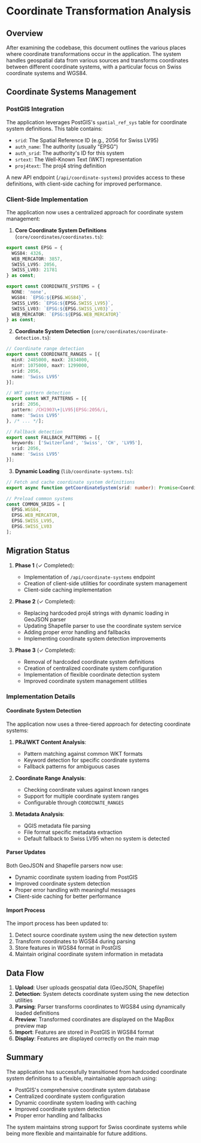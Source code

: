 # Coordinate Transformation Analysis

## Overview
After examining the codebase, this document outlines the various places where coordinate transformations occur in the application. The system handles geospatial data from various sources and transforms coordinates between different coordinate systems, with a particular focus on Swiss coordinate systems and WGS84.

## Coordinate Systems Management

### PostGIS Integration
The application leverages PostGIS's `spatial_ref_sys` table for coordinate system definitions. This table contains:
- `srid`: The Spatial Reference ID (e.g., 2056 for Swiss LV95)
- `auth_name`: The authority (usually "EPSG")
- `auth_srid`: The authority's ID for this system
- `srtext`: The Well-Known Text (WKT) representation
- `proj4text`: The proj4 string definition

A new API endpoint (`/api/coordinate-systems`) provides access to these definitions, with client-side caching for improved performance.

### Client-Side Implementation
The application now uses a centralized approach for coordinate system management:

1. **Core Coordinate System Definitions** (`core/coordinates/coordinates.ts`):
```typescript
export const EPSG = {
  WGS84: 4326,
  WEB_MERCATOR: 3857,
  SWISS_LV95: 2056,
  SWISS_LV03: 21781
} as const;

export const COORDINATE_SYSTEMS = {
  NONE: 'none',
  WGS84: `EPSG:${EPSG.WGS84}`,
  SWISS_LV95: `EPSG:${EPSG.SWISS_LV95}`,
  SWISS_LV03: `EPSG:${EPSG.SWISS_LV03}`,
  WEB_MERCATOR: `EPSG:${EPSG.WEB_MERCATOR}`
} as const;
```

2. **Coordinate System Detection** (`core/coordinates/coordinate-detection.ts`):
```typescript
// Coordinate range detection
export const COORDINATE_RANGES = [{
  minX: 2485000, maxX: 2834000,
  minY: 1075000, maxY: 1299000,
  srid: 2056,
  name: 'Swiss LV95'
}];

// WKT pattern detection
export const WKT_PATTERNS = [{
  srid: 2056,
  pattern: /CH1903\+|LV95|EPSG:2056/i,
  name: 'Swiss LV95'
}, /* ... */];

// Fallback detection
export const FALLBACK_PATTERNS = [{
  keywords: ['Switzerland', 'Swiss', 'CH', 'LV95'],
  srid: 2056,
  name: 'Swiss LV95'
}];
```

3. **Dynamic Loading** (`lib/coordinate-systems.ts`):
```typescript
// Fetch and cache coordinate system definitions
export async function getCoordinateSystem(srid: number): Promise<CoordinateSystem>;

// Preload common systems
const COMMON_SRIDS = [
  EPSG.WGS84,
  EPSG.WEB_MERCATOR,
  EPSG.SWISS_LV95,
  EPSG.SWISS_LV03
];
```

## Migration Status

1. **Phase 1** (✓ Completed):
   - Implementation of `/api/coordinate-systems` endpoint
   - Creation of client-side utilities for coordinate system management
   - Client-side caching implementation

2. **Phase 2** (✓ Completed):
   - Replacing hardcoded proj4 strings with dynamic loading in GeoJSON parser
   - Updating Shapefile parser to use the coordinate system service
   - Adding proper error handling and fallbacks
   - Implementing coordinate system detection improvements

3. **Phase 3** (✓ Completed):
   - Removal of hardcoded coordinate system definitions
   - Creation of centralized coordinate system configuration
   - Implementation of flexible coordinate detection system
   - Improved coordinate system management utilities

### Implementation Details

#### Coordinate System Detection
The application now uses a three-tiered approach for detecting coordinate systems:

1. **PRJ/WKT Content Analysis**:
   - Pattern matching against common WKT formats
   - Keyword detection for specific coordinate systems
   - Fallback patterns for ambiguous cases

2. **Coordinate Range Analysis**:
   - Checking coordinate values against known ranges
   - Support for multiple coordinate system ranges
   - Configurable through `COORDINATE_RANGES`

3. **Metadata Analysis**:
   - QGIS metadata file parsing
   - File format specific metadata extraction
   - Default fallback to Swiss LV95 when no system is detected

#### Parser Updates
Both GeoJSON and Shapefile parsers now use:
- Dynamic coordinate system loading from PostGIS
- Improved coordinate system detection
- Proper error handling with meaningful messages
- Client-side caching for better performance

#### Import Process
The import process has been updated to:
1. Detect source coordinate system using the new detection system
2. Transform coordinates to WGS84 during parsing
3. Store features in WGS84 format in PostGIS
4. Maintain original coordinate system information in metadata

## Data Flow
1. **Upload**: User uploads geospatial data (GeoJSON, Shapefile)
2. **Detection**: System detects coordinate system using the new detection utilities
3. **Parsing**: Parser transforms coordinates to WGS84 using dynamically loaded definitions
4. **Preview**: Transformed coordinates are displayed on the MapBox preview map
5. **Import**: Features are stored in PostGIS in WGS84 format
6. **Display**: Features are displayed correctly on the main map

## Summary
The application has successfully transitioned from hardcoded coordinate system definitions to a flexible, maintainable approach using:
- PostGIS's comprehensive coordinate system database
- Centralized coordinate system configuration
- Dynamic coordinate system loading with caching
- Improved coordinate system detection
- Proper error handling and fallbacks

The system maintains strong support for Swiss coordinate systems while being more flexible and maintainable for future additions.